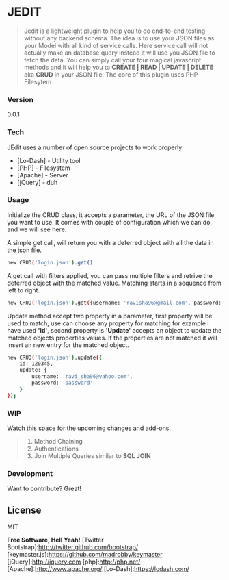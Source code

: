 # JEDIT

> Jedit is a lightweight plugin to help you to do end-to-end testing without any backend schema. The idea is to use your JSON files as your Model with all kind of service calls. Here service call will not actually make an database query instead it will use you JSON file to fetch the data. You can simply call your four magical javascript methods and it will help you to <b> CREATE | READ | UPDATE | DELETE </b> aka <b>CRUD</b>
in your JSON file. The core of this plugin uses PHP Filesytem


### Version
0.0.1

### Tech

JEdit uses a number of open source projects to work properly:

* [Lo-Dash] - Utility tool
* [PHP] - Filesystem
* [Apache] - Server
* [jQuery] - duh

### Usage

Initialize the CRUD class, it accepts a parameter, the URL of the JSON file you want to use. It comes with couple of configuration which we can do, and we will see here.

A simple get call, will return you with a deferred object with all the data in the json file.
```bash
new CRUD('login.json').get() 
```
A get call with filters applied, you can pass multiple filters and retrive the deferred object with the matched value. Matching starts in a sequence from left to right.
```bash
new CRUD('login.json').get({username: 'ravisha96@gmail.com', password: 'password'})
```
Update method accept two property in a parameter, first property will be used to match, use can choose any property for matching for example I have used <b>'id'</b>, second property is <b>'Update'</b> accepts an object to update the matched objects properties values. If the properties are not matched it will insert an new entry for the matched object.
```bash
new CRUD('login.json').update({
    id: 120345,
    update: {
        username: 'ravi_sha96@yahoo.com', 
        password: 'password'
    }
});
```
### WIP
Watch this space for the upcoming changes and add-ons.
> 1. Method Chaining
> 2. Authentications
> 3. Join Multiple Queries similar to <b> SQL JOIN </b>


### Development

Want to contribute? Great!

License
----

MIT


**Free Software, Hell Yeah!**
[Twitter Bootstrap]:http://twitter.github.com/bootstrap/
[keymaster.js]:https://github.com/madrobby/keymaster
[jQuery]:http://jquery.com
[php]:http://php.net/
[Apache]:http://www.apache.org/
[Lo-Dash]:https://lodash.com/
